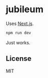 # jubileum

Uses [Next.js](https://github.com/zeit/next.js).

```bash
npm run dev
```

Just works.

## License
MIT
